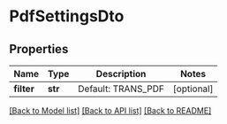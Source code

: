 # PdfSettingsDto

## Properties
Name | Type | Description | Notes
------------ | ------------- | ------------- | -------------
**filter** | **str** | Default: TRANS_PDF | [optional] 

[[Back to Model list]](../README.md#documentation-for-models) [[Back to API list]](../README.md#documentation-for-api-endpoints) [[Back to README]](../README.md)


